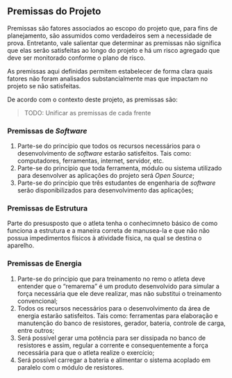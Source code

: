 ## Premissas do Projeto

Premissas são fatores associados ao escopo do projeto que, para fins de planejamento, são assumidos como verdadeiros sem a necessidade de prova. Entretanto, vale salientar que determinar as premissas não significa que elas serão satisfeitas ao longo do projeto e há um risco agregado que deve ser monitorado conforme o plano de risco.

As premissas aqui definidas permitem estabelecer de forma clara quais fatores não foram analisados substancialmente mas que impactam no projeto se não satisfeitas.

De acordo com o contexto deste projeto, as premissas são:

> TODO: Unificar as premissas de cada frente

### Premissas de _Software_

1. Parte-se do princípio que todos os recursos necessários para o desenvolvimento de _software_ estarão satisfeitos. Tais como: computadores, ferramentas, internet, servidor, etc.
1. Parte-se do princípio que toda ferramenta, módulo ou sistema utilizado para desenvolver as aplicações do projeto será _Open Source_;
1. Parte-se do princípio que três estudantes de engenharia de _software_ serão disponibilizados para desenvolvimento das aplicações;

### Premissas de Estrutura

Parte do presusposto que o atleta tenha o conhecimneto básico de como funciona a estrutura e a maneira correta de manusea-la e que não não possua impedimentos físicos à atividade física, na qual se destina o aparelho.

### Premissas de Energia

1. Parte-se do principio que para treinamento no remo o atleta deve entender que o “remarema” é um produto desenvolvido para simular a força necessária que ele deve realizar, mas não substitui o treinamento convencional;
2.  Todos os recursos necessários para o desenvolvimento da área de energia estarão satisfeitos. Tais como: ferramentas para elaboração e manutenção do banco de resistores, gerador, bateria, controle de carga, entre outros;
3. Será possível gerar uma potência para ser dissipada no banco de resistores e assim, regular a corrente e consequentemente a força necessária para que o atleta realize o exercício;
4. Será possível carregar a bateria e alimentar o sistema acoplado em paralelo com o módulo de resistores.

